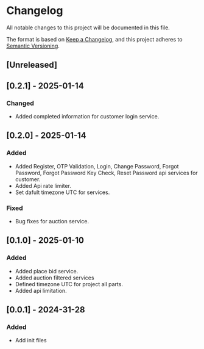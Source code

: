 # Changelog

All notable changes to this project will be documented in this file.

The format is based on [Keep a Changelog](https://keepachangelog.com/en/1.0.0/),
and this project adheres to [Semantic Versioning](https://semver.org/spec/v2.0.0.html).

## [Unreleased]

## [0.2.1] - 2025-01-14

### Changed

- Added completed information for customer login service.

## [0.2.0] - 2025-01-14

### Added

- Added Register, OTP Validation, Login, Change Password, Forgot Password, Forgot Password Key Check, Reset Password api services for customer.
- Added Api rate limiter.
- Set dafult timezone UTC for services.

### Fixed

- Bug fixes for auction service.

## [0.1.0] - 2025-01-10

### Added

- Added place bid service.
- Added auction filtered services
- Defined timezone UTC for project all parts.
- Added api limitation.
  
## [0.0.1] - 2024-31-28

### Added

- Add init files
